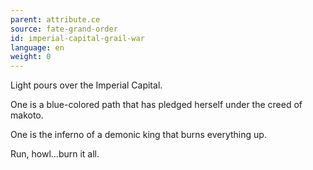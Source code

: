 ```yaml
---
parent: attribute.ce
source: fate-grand-order
id: imperial-capital-grail-war
language: en
weight: 0
---
```


Light pours over the Imperial Capital.

One is a blue-colored path that has pledged herself under the creed of makoto.

One is the inferno of a demonic king that burns everything up.

Run, howl…burn it all.
